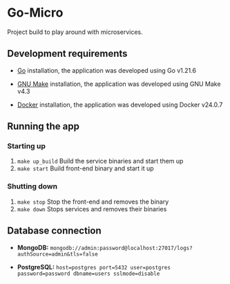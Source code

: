 # Go-Micro

<p>
  Project build to play around with microservices.
</p>

## Development requirements
- [Go](https://go.dev/dl/) installation, the application was developed using Go v1.21.6

- [GNU Make](https://www.gnu.org/software/make/) installation, the application was developed using GNU Make v4.3

- [Docker](https://www.docker.com/products/docker-desktop/) installation, the application was developed using Docker v24.0.7


## Running the app

### Starting up
1. `make up_build` Build the service binaries and start them up
2. `make start` Build front-end binary and start it up

### Shutting down
1. `make stop` Stop the front-end and removes the binary
2. `make down` Stops services and removes their binaries

## Database connection
- **MongoDB:** `mongodb://admin:password@localhost:27017/logs?authSource=admin&tls=false`

- **PostgreSQL:** `host=postgres port=5432 user=postgres password=password dbname=users sslmode=disable`
